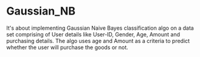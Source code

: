 # Gaussian_NB
It's about implementing Gaussian Naive Bayes classification algo on a data set comprising of User details like User-ID, Gender, Age, Amount and purchasing details. The algo uses age and Amount as a criteria to predict whether the user will purchase the goods or not.
